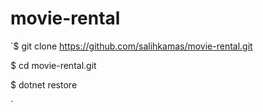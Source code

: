 # movie-rental

`$ git clone https://github.com/salihkamas/movie-rental.git
 
 $ cd movie-rental.git
 
 $ dotnet restore


`
